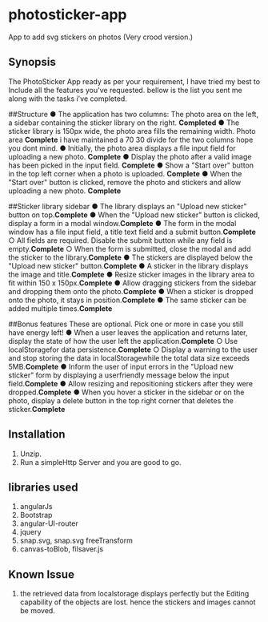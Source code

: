 # photosticker-app
App to add svg stickers on photos (Very crood version.) 

## Synopsis

The PhotoSticker App ready as per your requirement, I have tried my best to Include all the features you've requested. bellow is the list you sent me
along with the tasks i've completed.

##Structure
● The application has two columns: The photo area on the left, a sidebar containing the
sticker library on the right. **Completed**
● The sticker library is 150px wide, the photo area fills the remaining width.
Photo area **Complete** i have maintained a 70 30 divide for the two columns hope you dont mind.
● Initially, the photo area displays a file input field for uploading a new photo. **Complete**
● Display the photo after a valid image has been picked in the input field. **Complete**
● Show a "Start over" button in the top left corner when a photo is uploaded. **Complete**
● When the "Start over" button is clicked, remove the photo and stickers and allow
uploading a new photo. **Complete**


##Sticker library sidebar
● The library displays an "Upload new sticker" button on top.**Complete**
● When the "Upload new sticker" button is clicked, display a form in a modal window.**Complete**
● The form in the modal window has a file input field, a title text field and a submit button.**Complete**
  ○ All fields are required. Disable the submit button while any field is empty.**Complete**
  ○ When the form is submitted, close the modal and add the sticker to the library.**Complete**
● The stickers are displayed below the "Upload new sticker" button.**Complete**
● A sticker in the library displays the image and title.**Complete**
● Resize sticker images in the library area to fit within 150 x 150px.**Complete**
● Allow dragging stickers from the sidebar and dropping them onto the photo.**Complete**
● When a sticker is dropped onto the photo, it stays in position.**Complete**
● The same sticker can be added multiple times.**Complete**


##Bonus features
These are optional. Pick one or more in case you still have energy left!
● When a user leaves the application and returns later, display the state of how the user
left the application.**Complete**
○ Use localStoragefor data persistence.**Complete**
○ Display a warning to the user and stop storing the data in localStoragewhile
the total data size exceeds 5MB.**Complete**
● Inform the user of input errors in the "Upload new sticker" form by displaying a
user­friendly message below the input field.**Complete**
● Allow resizing and repositioning stickers after they were dropped.**Complete**
● When you hover a sticker in the sidebar or on the photo, display a delete button in the
top right corner that deletes the sticker.**Complete**


## Installation

 1) Unzip.
 2) Run a simpleHttp Server and you are good to go.

## libraries used

  1) angularJs
  2) Bootstrap
  3) angular-UI-router
  4) jquery
  5) snap.svg, snap.svg freeTransform
  6) canvas-toBlob, filsaver.js

## Known Issue

  1) the retrieved data from localstorage displays perfectly but the Editing capability of the objects are lost.
      hence the stickers and images cannot be moved.



